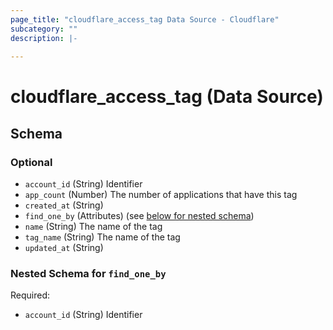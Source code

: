 ```yaml
---
page_title: "cloudflare_access_tag Data Source - Cloudflare"
subcategory: ""
description: |-
  
---
```


# cloudflare_access_tag (Data Source)




<!-- schema generated by tfplugindocs -->
## Schema

### Optional

- `account_id` (String) Identifier
- `app_count` (Number) The number of applications that have this tag
- `created_at` (String)
- `find_one_by` (Attributes) (see [below for nested schema](#nestedatt--find_one_by))
- `name` (String) The name of the tag
- `tag_name` (String) The name of the tag
- `updated_at` (String)

<a id="nestedatt--find_one_by"></a>
### Nested Schema for `find_one_by`

Required:

- `account_id` (String) Identifier


